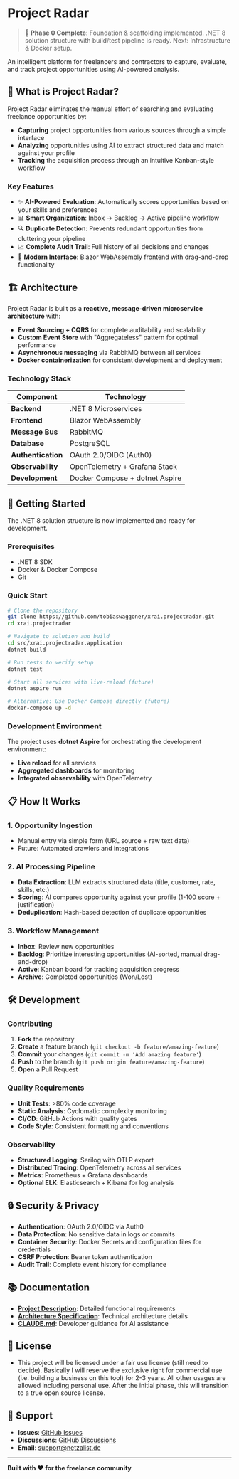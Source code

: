 # Project Radar

> **🚧 Phase 0 Complete**: Foundation & scaffolding implemented. .NET 8 solution structure with build/test pipeline is ready. Next: Infrastructure & Docker setup.

An intelligent platform for freelancers and contractors to capture, evaluate, and track project opportunities using AI-powered analysis.

## 🎯 What is Project Radar?

Project Radar eliminates the manual effort of searching and evaluating freelance opportunities by:

- **Capturing** project opportunities from various sources through a simple interface
- **Analyzing** opportunities using AI to extract structured data and match against your profile
- **Tracking** the acquisition process through an intuitive Kanban-style workflow

### Key Features

- ✨ **AI-Powered Evaluation**: Automatically scores opportunities based on your skills and preferences
- 📊 **Smart Organization**: Inbox → Backlog → Active pipeline workflow
- 🔍 **Duplicate Detection**: Prevents redundant opportunities from cluttering your pipeline
- 📈 **Complete Audit Trail**: Full history of all decisions and changes
- 🎨 **Modern Interface**: Blazor WebAssembly frontend with drag-and-drop functionality

## 🏗️ Architecture

Project Radar is built as a **reactive, message-driven microservice architecture** with:

- **Event Sourcing + CQRS** for complete auditability and scalability
- **Custom Event Store** with "Aggregateless" pattern for optimal performance
- **Asynchronous messaging** via RabbitMQ between all services
- **Docker containerization** for consistent development and deployment

### Technology Stack

| Component | Technology |
|-----------|------------|
| **Backend** | .NET 8 Microservices |
| **Frontend** | Blazor WebAssembly |
| **Message Bus** | RabbitMQ |
| **Database** | PostgreSQL |
| **Authentication** | OAuth 2.0/OIDC (Auth0) |
| **Observability** | OpenTelemetry + Grafana Stack |
| **Development** | Docker Compose + dotnet Aspire |

## 🚀 Getting Started

The .NET 8 solution structure is now implemented and ready for development.

### Prerequisites

- .NET 8 SDK
- Docker & Docker Compose
- Git

### Quick Start

```bash
# Clone the repository
git clone https://github.com/tobiaswaggoner/xrai.projectradar.git
cd xrai.projectradar

# Navigate to solution and build
cd src/xrai.projectradar.application
dotnet build

# Run tests to verify setup
dotnet test

# Start all services with live-reload (future)
dotnet aspire run

# Alternative: Use Docker Compose directly (future)
docker-compose up -d
```

### Development Environment

The project uses **dotnet Aspire** for orchestrating the development environment:

- **Live reload** for all services
- **Aggregated dashboards** for monitoring
- **Integrated observability** with OpenTelemetry

## 📋 How It Works

### 1. Opportunity Ingestion
- Manual entry via simple form (URL source + raw text data)
- Future: Automated crawlers and integrations

### 2. AI Processing Pipeline
- **Data Extraction**: LLM extracts structured data (title, customer, rate, skills, etc.)
- **Scoring**: AI compares opportunity against your profile (1-100 score + justification)
- **Deduplication**: Hash-based detection of duplicate opportunities

### 3. Workflow Management
- **Inbox**: Review new opportunities
- **Backlog**: Prioritize interesting opportunities (AI-sorted, manual drag-and-drop)
- **Active**: Kanban board for tracking acquisition progress
- **Archive**: Completed opportunities (Won/Lost)

## 🛠️ Development

### Contributing

1. **Fork** the repository
2. **Create** a feature branch (`git checkout -b feature/amazing-feature`)
3. **Commit** your changes (`git commit -m 'Add amazing feature'`)
4. **Push** to the branch (`git push origin feature/amazing-feature`)
5. **Open** a Pull Request

### Quality Requirements

- **Unit Tests**: >80% code coverage
- **Static Analysis**: Cyclomatic complexity monitoring
- **CI/CD**: GitHub Actions with quality gates
- **Code Style**: Consistent formatting and conventions

### Observability

- **Structured Logging**: Serilog with OTLP export
- **Distributed Tracing**: OpenTelemetry across all services
- **Metrics**: Prometheus + Grafana dashboards
- **Optional ELK**: Elasticsearch + Kibana for log analysis

## 🔒 Security & Privacy

- **Authentication**: OAuth 2.0/OIDC via Auth0
- **Data Protection**: No sensitive data in logs or commits
- **Container Security**: Docker Secrets and configuration files for credentials
- **CSRF Protection**: Bearer token authentication
- **Audit Trail**: Complete event history for compliance

## 📚 Documentation

- **[Project Description](aidocs/ProjectRadar-ProjectDescription.md)**: Detailed functional requirements
- **[Architecture Specification](aidocs/ProjectRadar-HighLevelArchitecture.md)**: Technical architecture details
- **[CLAUDE.md](CLAUDE.md)**: Developer guidance for AI assistance

## 📄 License

- This project will be licensed under a fair use license (still need to decide). Basically I will reserve the exclusive right for commercial use (i.e. building a business on this tool) for 2-3 years. All other usages are allowed including personal use. After the initial phase, this will transition to a true open source license.

## 🤝 Support

- **Issues**: [GitHub Issues](https://github.com/tobiaswaggoner/xrai.projectradar/issues)
- **Discussions**: [GitHub Discussions](https://github.com/tobiaswaggoner/xrai.projectradar/discussions)
- **Email**: [support@netzalist.de](mailto:support@netzalist.de)

---

**Built with ❤️ for the freelance community**
